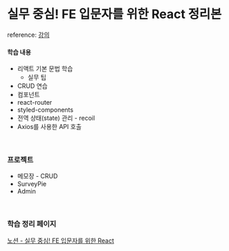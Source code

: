 # 실무 중심! FE 입문자를 위한 React 정리본

reference: [강의](https://www.inflearn.com/course/%EB%A6%AC%EC%95%A1%ED%8A%B8-%EC%8B%A4%EB%AC%B4%EC%84%9C%EB%B9%84%EC%8A%A4-%EC%A0%9C%EC%9E%91%ED%95%98%EA%B8%B0/dashboard)

#### 학습 내용

- 리액트 기본 문법 학습
  - 실무 팁
- CRUD 연습
- 컴포넌트
- react-router
- styled-components
- 전역 상태(state) 관리 - recoil
- Axios를 사용한 API 호출

<br/>

### 프로젝트

- 메모장 - CRUD
- SurveyPie
- Admin

<br/>

### 학습 정리 페이지

[노션 - 실무 중심! FE 입문자를 위한 React](https://beautiful-college-c84.notion.site/FE-React-17deda9b0fe1805da93ef76fa98fd2a7?pvs=4)
